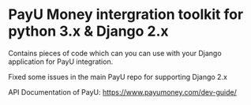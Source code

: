 # PayU Money intergration toolkit for python 3.x & Django 2.x

Contains pieces of code which can you can use with your Django application for PayU integration.

Fixed some issues in the main PayU repo for supporting Django 2.x

API Documentation of PayU:
https://www.payumoney.com/dev-guide/

